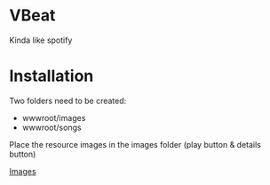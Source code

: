 # VBeat
Kinda like spotify


# Installation
Two folders need to be created:<br>
<ul>
<li>wwwroot/images</li>
<li>wwwroot/songs</li>
</ul>

Place the resource images in the images folder (play button & details button)

<a href="https://www.sendspace.com/file/m7fluw">Images</a>
